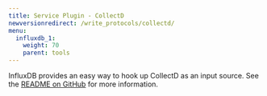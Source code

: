 ```yaml
---
title: Service Plugin - CollectD
newversionredirect: /write_protocols/collectd/
menu:
  influxdb_1:
    weight: 70
    parent: tools
---
```


InfluxDB provides an easy way to hook up CollectD as an input source.
See the [README on GitHub](https://github.com/influxdata/influxdb/blob/master/services/collectd/README.md) for more information.
